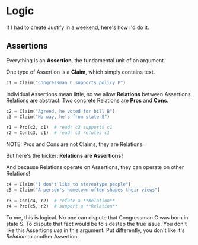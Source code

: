 Logic
=====

If I had to create Justify in a weekend, here's how I'd do it.

## Assertions
Everything is an **Assertion**, the fundamental unit of an argument.

One type of Assertion is a **Claim**, which simply contains text.
```python
c1 = Claim("Congressman C supports policy P")
```

Individual Assertions mean little, so we allow **Relations** between Assertions.
Relations are abstract. 
Two concrete Relations are **Pros** and **Cons**.
```python
c2 = Claim("Agreed, he voted for bill B")
c3 = Claim("No way, he's from state S")

r1 = Pro(c2, c1)  # read: c2 supports c1
r2 = Con(c3, c1)  # read: c3 refutes c1
```

NOTE: Pros and Cons are not Claims, they are Relations. 

But here's the kicker: **Relations are Assertions!**

And because Relations operate on Assertions, they can operate on other Relations!

```python
c4 = Claim("I don't like to stereotype people")
c5 = Claim("A person's hometown often shapes their views")

r3 = Con(c4, r2)  # refute a **Relation**
r4 = Pro(c5, r2)  # support a **Relation**
```

To me, this is logical.
No one can dispute that Congressman C was born in state S.
To dispute that fact would be to sidestep the true issue.
You don't like this Assertions *use* in this argument.
Put differently, you don't like it's *Relation* to another Assertion.
